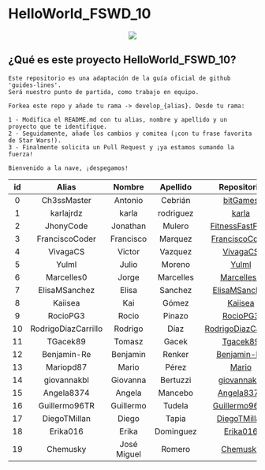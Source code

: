# HelloWorld_FSWD_10

<p align="center">
    <img src="https://codespaceacademy.com/wp-content/uploads/2021/02/logo-negro.png" >	
</p>


## ¿Qué es este proyecto HelloWorld_FSWD_10?
```
Este repositorio es una adaptación de la guía oficial de github 'guides-lines'. 
Será nuestro punto de partida, como trabajo en equipo.

Forkea este repo y añade tu rama -> develop_{alias}. Desde tu rama:

1 - Modifica el README.md con tu alias, nombre y apellido y un proyecto que te identifique.
2 - Seguidamente, añade los cambios y comitea (¡con tu frase favorita de Star Wars!).
3 - Finalmente solicita un Pull Request y ¡ya estamos sumando la fuerza!

Bienvenido a la nave, ¡despegamos!
```

| id | Alias | Nombre | Apellido | Repositorio |
| :-------: | :-------: | :------: | :------: | :-------: |
| 0 | Ch3ssMaster | Antonio | Cebrián | [bitGames](https://github.com/Ch3ssMaster/bitgames) |
| 1 | karlajrdz | karla | rodriguez | [karla](https://github.com/karlajrdz) |
| 2 | JhonyCode | Jonathan | Mulero | [FitnessFastFood](https://github.com/JhonyCode/FitnessFastFood) |
| 3 | FranciscoCoder | Francisco |  Marquez  | [FranciscoCoder](https://github.com/FranciscoCoder) |
| 4 |    VivagaCS    |  Victor   |  Vazquez  |       [VivagaCS](https://github.com/VivagaCS)       |
| 5 |     Yulml      |   Julio   |  Moreno   |          [Yulml](https://github.com/Yulml)          |
| 6 |   Marcelles0   |   Jorge   | Marcelles |     [Marcelles0](https://github.com/Marcelles0)     |
| 7 | ElisaMSanchez  |   Elisa   |  Sanchez  |   [ElisaMSanchez](https://github.com/Marcelles0)    |
| 8 |    Kaiisea     |    Kai    |   Gómez   |        [Kaiisea](https://github.com/Kaiisea)        |
| 9 |    RocioPG3    |   Rocio   |   Pinazo  | [RocioPG3](https://github.com/RocioPG3) |
| 10 | RodrigoDiazCarrillo | Rodrigo | Díaz | [RodrigoDiazCarrillo](https://github.com/RodrigoDiazCarrillo) |
| 11 | TGacek89 | Tomasz | Gacek | [Tgacek89](https://github.com/TGacek89) |
| 12 |  Benjamin-Re   |  Benjamin  |  Renker  | [Benjamin-Re](https://github.com/Benjamin-Re)|
| 13 |      Mariopd87      |   Mario   |   Pérez   |             [Mario](https://github.com/Mariopd87)             |
| 14 |      giovannakbl      |   Giovanna   |   Bertuzzi   |             [giovannakbl](https://github.com/giovannakbl)             |
| 15 |      Angela8374      |   Angela   |   Mancebo   |             [Angela8374](https://github.com/Angela8374/Angela8374)             |
| 16 |      Guillermo96TR | Guillermo | Tudela| [Guillermo96TR](https://github.com/Guillermo96TR)|
| 17 |      DiegoTMillan| Diego | Tapia| [DiegoTMillan](https://github.com/DiegoTMillan)|
| 18 |      Erika016| Erika | Dominguez| [Erika016](https://github.com/Erika016/HelloWorld_FSWD_10)|
| 19 |      Chemusky| José Miguel | Romero| [Chemusky](https://github.com/Chemusky)|
